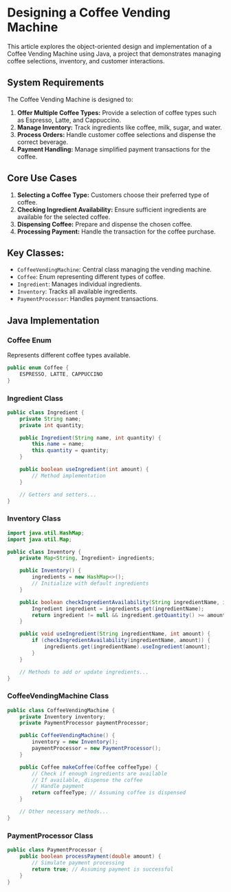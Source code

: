 # Designing a Coffee Vending Machine

This article explores the object-oriented design and implementation of a Coffee Vending Machine using Java, a project that demonstrates managing coffee selections, inventory, and customer interactions.

## System Requirements

The Coffee Vending Machine is designed to:

1. **Offer Multiple Coffee Types:** Provide a selection of coffee types such as Espresso, Latte, and Cappuccino.
2. **Manage Inventory:** Track ingredients like coffee, milk, sugar, and water.
3. **Process Orders:** Handle customer coffee selections and dispense the correct beverage.
4. **Payment Handling:** Manage simplified payment transactions for the coffee.

## Core Use Cases

1. **Selecting a Coffee Type:** Customers choose their preferred type of coffee.
2. **Checking Ingredient Availability:** Ensure sufficient ingredients are available for the selected coffee.
3. **Dispensing Coffee:** Prepare and dispense the chosen coffee.
4. **Processing Payment:** Handle the transaction for the coffee purchase.

## Key Classes:
- `CoffeeVendingMachine`: Central class managing the vending machine.
- `Coffee`: Enum representing different types of coffee.
- `Ingredient`: Manages individual ingredients.
- `Inventory`: Tracks all available ingredients.
- `PaymentProcessor`: Handles payment transactions.

## Java Implementation

### Coffee Enum

Represents different coffee types available.

```java
public enum Coffee {
    ESPRESSO, LATTE, CAPPUCCINO
}
```
### Ingredient Class
```java
public class Ingredient {
    private String name;
    private int quantity;

    public Ingredient(String name, int quantity) {
        this.name = name;
        this.quantity = quantity;
    }

    public boolean useIngredient(int amount) {
        // Method implementation
    }

    // Getters and setters...
}
```
### Inventory Class
```java
import java.util.HashMap;
import java.util.Map;

public class Inventory {
    private Map<String, Ingredient> ingredients;

    public Inventory() {
        ingredients = new HashMap<>();
        // Initialize with default ingredients
    }

    public boolean checkIngredientAvailability(String ingredientName, int amount) {
        Ingredient ingredient = ingredients.get(ingredientName);
        return ingredient != null && ingredient.getQuantity() >= amount;
    }

    public void useIngredient(String ingredientName, int amount) {
        if (checkIngredientAvailability(ingredientName, amount)) {
            ingredients.get(ingredientName).useIngredient(amount);
        }
    }

    // Methods to add or update ingredients...
}
```
### CoffeeVendingMachine Class
```java
public class CoffeeVendingMachine {
    private Inventory inventory;
    private PaymentProcessor paymentProcessor;

    public CoffeeVendingMachine() {
        inventory = new Inventory();
        paymentProcessor = new PaymentProcessor();
    }

    public Coffee makeCoffee(Coffee coffeeType) {
        // Check if enough ingredients are available
        // If available, dispense the coffee
        // Handle payment
        return coffeeType; // Assuming coffee is dispensed
    }

    // Other necessary methods...
}
```
### PaymentProcessor Class
```java
public class PaymentProcessor {
    public boolean processPayment(double amount) {
        // Simulate payment processing
        return true; // Assuming payment is successful
    }
}
```